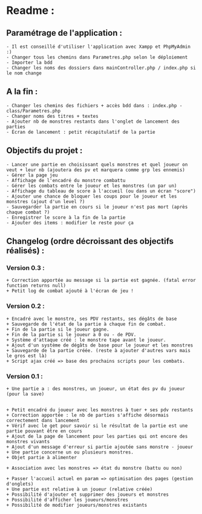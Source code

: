 # Readme :


## Paramétrage de l'application :


    - Il est conseillé d'utiliser l'application avec Xampp et PhpMyAdmin :)
    - Changer tous les chemins dans Parametres.php selon le déploiement
    - Importer la bdd
    - Changer les noms des dossiers dans mainController.php / index.php si le nom change

## A la fin :
    - Changer les chemins des fichiers + accès bdd dans : index.php - class/Parametres.php
    - Changer noms des titres + textes
    - Ajouter nb de monstres restants dans l'onglet de lancement des parties
    - Écran de lancement : petit récapitulatif de la partie



## Objectifs du projet :



    - Lancer une partie en choisissant quels monstres et quel joueur on veut + leur nb (ajoutera des pv et marquera comme grp les ennemis)
    - Gérer la page jeu
    - Affichage de l'encadré du monstre combattu
    - Gérer les combats entre le joueur et les monstres (un par un)
    - Affichage du tableau de score à l'accueil (ou dans un écran "score")
    - Ajouter une chance de bloquer les coups pour le joueur et les monstres (ajout d'un level ?)
    - Sauvegarder la partie en cours si le joueur n'est pas mort (après chaque combat ?)
    - Enregistrer le score à la fin de la partie
    - Ajouter des items : modifier le reste pour ça





## Changelog (ordre décroissant des objectifs réalisés) :

### Version 0.3 :

    + Correction apportée au message si la partie est gagnée. (fatal error function returns null)
    + Petit log de combat ajouté à l'écran de jeu !


### Version 0.2 :

    + Encadré avec le monstre, ses PDV restants, ses dégâts de base
    + Sauvegarde de l'état de la partie à chaque fin de combat.
    + Fin de la partie si le joueur gagne.
    + Fin de la partie si le joueur a 0 ou - de PDV.
    + Système d'attaque créé : le monstre tape avant le joueur.
    + Ajout d'un système de dégâts de base pour le joueur et les monstres
    + Sauvegarde de la partie créée. (reste à ajouter d'autres vars mais le gros est là)
    + Script ajax créé => base des prochains scripts pour les combats.



### Version 0.1 :


    + Une partie a : des monstres, un joueur, un état des pv du joueur (pour la save)


    + Petit encadré du joueur avec les monstres à tuer + ses pdv restants
    + Correction apportée : le nb de parties s'affiche désormais correctement dans lancement
    + Vérif avec le get pour savoir si le résultat de la partie est une partie pouvant être en cours
    + Ajout de la page de lancement pour les parties qui ont encore des monstres vivants
    + Ajout d'un message d'erreur si partie ajoutée sans monstre - joueur
    + Une partie concerne un ou plusieurs monstres.
    + Objet partie à alimenter

    + Association avec les monstres => état du monstre (battu ou non)

    + Passer l'accueil actuel en param => optimisation des pages (gestion d'onglets)
    + Une partie est relative à un joueur (relative créée)
    + Possibilité d'ajouter et supprimer des joueurs et monstres
    + Possibilité d'afficher les joueurs/monstres
    + Possibilité de modifier joueurs/monstres existants



